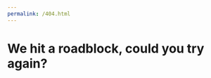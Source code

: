 ```yaml
---
permalink: /404.html
---
```

<!DOCTYPE html>
<head>
  <title>Oops!</title>
</head>
<html>
  <h1>We hit a roadblock, could you try again?</h1>
</html>